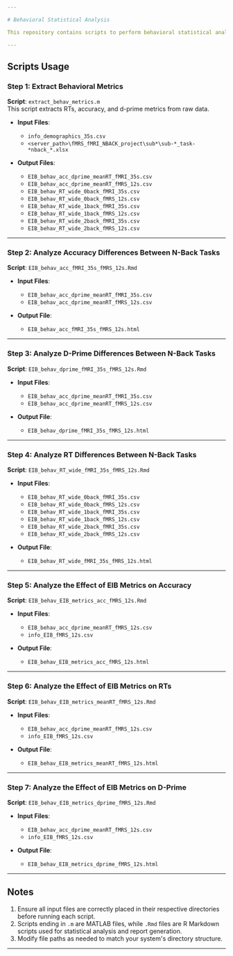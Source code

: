 ```yaml
---

# Behavioral Statistical Analysis

This repository contains scripts to perform behavioral statistical analysis on reaction times (RTs), accuracy, and d-prime metrics derived from n-back tasks. Follow the steps below to execute the analysis in the correct order.

---
```


## Scripts Usage

### Step 1: Extract Behavioral Metrics  
**Script**: `extract_behav_metrics.m`  
This script extracts RTs, accuracy, and d-prime metrics from raw data.

- **Input Files**:  
  - `info_demographics_35s.csv`  
  - `<server_path>\fMRS_fMRI_NBACK_project\sub*\sub-*_task-*nback_*.xlsx`

- **Output Files**:  
  - `EIB_behav_acc_dprime_meanRT_fMRI_35s.csv`  
  - `EIB_behav_acc_dprime_meanRT_fMRS_12s.csv`  
  - `EIB_behav_RT_wide_0back_fMRI_35s.csv`  
  - `EIB_behav_RT_wide_0back_fMRS_12s.csv`  
  - `EIB_behav_RT_wide_1back_fMRI_35s.csv`  
  - `EIB_behav_RT_wide_1back_fMRS_12s.csv`  
  - `EIB_behav_RT_wide_2back_fMRI_35s.csv`  
  - `EIB_behav_RT_wide_2back_fMRS_12s.csv`

---

### Step 2: Analyze Accuracy Differences Between N-Back Tasks  
**Script**: `EIB_behav_acc_fMRI_35s_fMRS_12s.Rmd`

- **Input Files**:  
  - `EIB_behav_acc_dprime_meanRT_fMRI_35s.csv`  
  - `EIB_behav_acc_dprime_meanRT_fMRS_12s.csv`

- **Output File**:  
  - `EIB_behav_acc_fMRI_35s_fMRS_12s.html`

---

### Step 3: Analyze D-Prime Differences Between N-Back Tasks  
**Script**: `EIB_behav_dprime_fMRI_35s_fMRS_12s.Rmd`

- **Input Files**:  
  - `EIB_behav_acc_dprime_meanRT_fMRI_35s.csv`  
  - `EIB_behav_acc_dprime_meanRT_fMRS_12s.csv`

- **Output File**:  
  - `EIB_behav_dprime_fMRI_35s_fMRS_12s.html`

---

### Step 4: Analyze RT Differences Between N-Back Tasks  
**Script**: `EIB_behav_RT_wide_fMRI_35s_fMRS_12s.Rmd`

- **Input Files**:  
  - `EIB_behav_RT_wide_0back_fMRI_35s.csv`  
  - `EIB_behav_RT_wide_0back_fMRS_12s.csv`  
  - `EIB_behav_RT_wide_1back_fMRI_35s.csv`  
  - `EIB_behav_RT_wide_1back_fMRS_12s.csv`  
  - `EIB_behav_RT_wide_2back_fMRI_35s.csv`  
  - `EIB_behav_RT_wide_2back_fMRS_12s.csv`

- **Output File**:  
  - `EIB_behav_RT_wide_fMRI_35s_fMRS_12s.html`

---

### Step 5: Analyze the Effect of EIB Metrics on Accuracy  
**Script**: `EIB_behav_EIB_metrics_acc_fMRS_12s.Rmd`

- **Input Files**:  
  - `EIB_behav_acc_dprime_meanRT_fMRS_12s.csv`  
  - `info_EIB_fMRS_12s.csv`

- **Output File**:  
  - `EIB_behav_EIB_metrics_acc_fMRS_12s.html`

---

### Step 6: Analyze the Effect of EIB Metrics on RTs  
**Script**: `EIB_behav_EIB_metrics_meanRT_fMRS_12s.Rmd`

- **Input Files**:  
  - `EIB_behav_acc_dprime_meanRT_fMRS_12s.csv`  
  - `info_EIB_fMRS_12s.csv`

- **Output File**:  
  - `EIB_behav_EIB_metrics_meanRT_fMRS_12s.html`

---

### Step 7: Analyze the Effect of EIB Metrics on D-Prime
**Script**: `EIB_behav_EIB_metrics_dprime_fMRS_12s.Rmd`

- **Input Files**:  
  - `EIB_behav_acc_dprime_meanRT_fMRS_12s.csv`  
  - `info_EIB_fMRS_12s.csv`

- **Output File**:  
  - `EIB_behav_EIB_metrics_dprime_fMRS_12s.html`

---

## Notes
1. Ensure all input files are correctly placed in their respective directories before running each script.
2. Scripts ending in `.m` are MATLAB files, while `.Rmd` files are R Markdown scripts used for statistical analysis and report generation.
3. Modify file paths as needed to match your system's directory structure.

--- 


